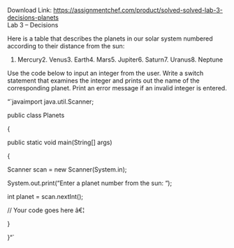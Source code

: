 Download Link: https://assignmentchef.com/product/solved-solved-lab-3-decisions-planets
<br>
Lab 3 – Decisions

Here is a table that describes the planets in our solar system numbered according to their distance from the sun:

1. Mercury2. Venus3. Earth4. Mars5. Jupiter6. Saturn7. Uranus8. Neptune

Use the code below to input an integer from the user. Write a switch statement that examines the integer and prints out the name of the corresponding planet. Print an error message if an invalid integer is entered.

“`javaimport java.util.Scanner;

public class Planets

{

public static void main(String[] args)

{

Scanner scan = new Scanner(System.in);

System.out.print(“Enter a planet number from the sun: “);

int planet = scan.nextInt();

// Your code goes here â€¦

}

}“`